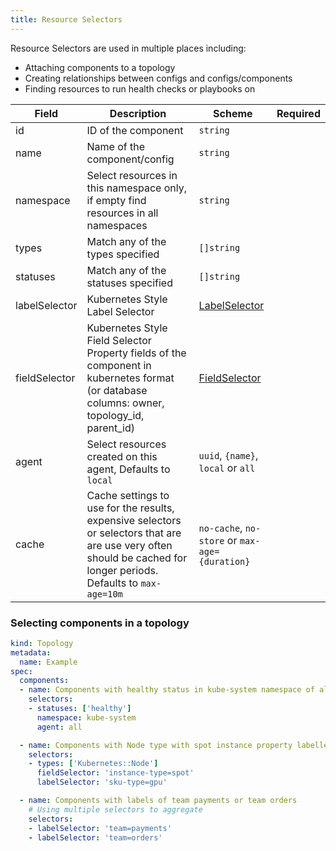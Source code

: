 ```yaml
---
title: Resource Selectors
---
```


Resource Selectors are used in multiple places including:

* Attaching components to a topology
* Creating relationships between configs and configs/components
* Finding resources to run health checks or playbooks on

| Field         | Description                                                  | Scheme                                                       | Required |
| ------------- | ------------------------------------------------------------ | ------------------------------------------------------------ | -------- |
| id            | ID of the component                                          | `string`                                                     |          |
| name          | Name of the component/config                                 | `string`                                                     |          |
| namespace     | Select resources in this namespace only, if empty find resources in all namespaces | `string`                                                     |          |
| types         | Match any of the types specified                             | `[]string`                                                   |          |
| statuses      | Match any of the statuses specified                          | `[]string`                                                   |          |
| labelSelector | Kubernetes Style Label Selector                              | [LabelSelector](https://kubernetes.io/docs/concepts/overview/working-with-objects/labels/) |          |
| fieldSelector | Kubernetes Style Field Selector Property fields of the component in kubernetes format (or database columns: owner, topology_id, parent_id) | [FieldSelector](https://kubernetes.io/docs/concepts/overview/working-with-objects/field-selectors/) |          |
| agent         | Select resources created on this agent, Defaults to `local`  | `uuid`, `{name}`, `local` or `all`                           |          |
| cache         | Cache settings to use for the results, expensive selectors or selectors that are are use very often should be cached for longer periods. Defaults to `max-age=10m` | `no-cache`, `no-store` or `max-age={duration}`               |          |

### Selecting components in a topology

```yaml title="topology-component-selectors.yaml"
kind: Topology
metadata:
  name: Example
spec:
  components:
  - name: Components with healthy status in kube-system namespace of all agents
    selectors:
    - statuses: ['healthy']
      namespace: kube-system
      agent: all

  - name: Components with Node type with spot instance property labelled with gpu tag
    selectors:
    - types: ['Kubernetes::Node']
      fieldSelector: 'instance-type=spot'
      labelSelector: 'sku-type=gpu'

  - name: Components with labels of team payments or team orders
    # Using multiple selectors to aggregate
    selectors:
    - labelSelector: 'team=payments'
    - labelSelector: 'team=orders'
```
